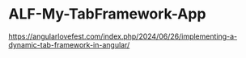 # ALF-My-TabFramework-App 
https://angularlovefest.com/index.php/2024/06/26/implementing-a-dynamic-tab-framework-in-angular/
